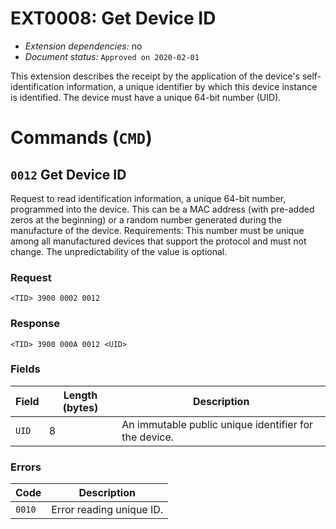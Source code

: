 # EXT0008: Get Device ID

* *Extension dependencies:* no
* *Document status:* `Approved on 2020-02-01`

This extension describes the receipt by the application of the device's self-identification information, a unique identifier by which this device instance is identified. The device must have a unique 64-bit number (UID).


# Commands (`CMD`)


## `0012` Get Device ID

Request to read identification information, a unique 64-bit number, programmed into the device. This can be a MAC address (with pre-added zeros at the beginning) or a random number generated during the manufacture of the device. Requirements: This number must be unique among all manufactured devices that support the protocol and must not change. The unpredictability of the value is optional.

### Request

```
<TID> 3900 0002 0012
```

### Response

```
<TID> 3900 000A 0012 <UID>
```

### Fields

Field   | Length (bytes) | Description
--------|----------------|---------
`UID`   | 8              | An immutable public unique identifier for the device.

### Errors

Code   | Description
-------|------------
`0010` | Error reading unique ID.
